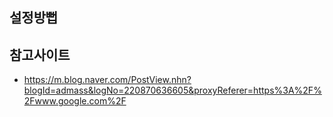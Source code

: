 ## 설정방뻡

## 참고사이트
- https://m.blog.naver.com/PostView.nhn?blogId=admass&logNo=220870636605&proxyReferer=https%3A%2F%2Fwww.google.com%2F